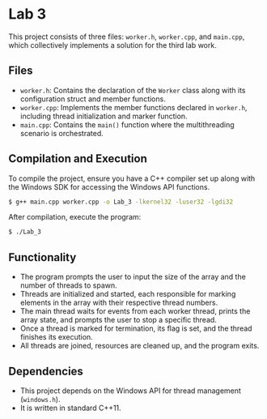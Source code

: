# Lab 3

This project consists of three files: `worker.h`, `worker.cpp`, and `main.cpp`, which collectively implements a solution for the third lab work.

## Files

- `worker.h`: Contains the declaration of the `Worker` class along with its configuration struct and member functions.
- `worker.cpp`: Implements the member functions declared in `worker.h`, including thread initialization and marker function.
- `main.cpp`: Contains the `main()` function where the multithreading scenario is orchestrated.

## Compilation and Execution

To compile the project, ensure you have a C++ compiler set up along with the Windows SDK for accessing the Windows API functions.

```bash
$ g++ main.cpp worker.cpp -o Lab_3 -lkernel32 -luser32 -lgdi32
```

After compilation, execute the program:

```bash
$ ./Lab_3
```

## Functionality

- The program prompts the user to input the size of the array and the number of threads to spawn.
- Threads are initialized and started, each responsible for marking elements in the array with their respective thread numbers.
- The main thread waits for events from each worker thread, prints the array state, and prompts the user to stop a specific thread.
- Once a thread is marked for termination, its flag is set, and the thread finishes its execution.
- All threads are joined, resources are cleaned up, and the program exits.

## Dependencies

- This project depends on the Windows API for thread management (`windows.h`).
- It is written in standard C++11.

